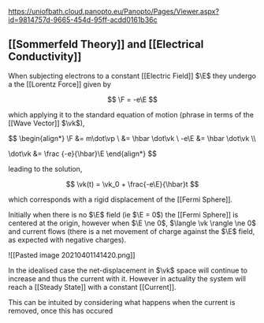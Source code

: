 https://uniofbath.cloud.panopto.eu/Panopto/Pages/Viewer.aspx?id=9814757d-9665-454d-95ff-acdd0161b36c

## [[Sommerfeld Theory]] and [[Electrical Conductivity]]

When subjecting electrons to a constant [[Electric Field]] $\E$ they undergo a the [[Lorentz Force]] given by

$$
\F = -e\E
$$

which applying it to the standard equation of motion (phrase in terms of the [[Wave Vector]] $\vk$),

$$
\begin{align*}
\F   &= m\dot\vp \\
     &= \hbar \dot\vk \\
-e\E &= \hbar \dot\vk \\\\

\dot\vk &= \frac {-e}{\hbar}\E
\end{align*}
$$

leading to the solution,

$$
\vk(t) = \vk_0 + \frac{-e\E}{\hbar}t
$$

which corresponds with a rigid displacement of the [[Fermi Sphere]].

Initially when there is no $\E$ field (ie $\E = 0$) the [[Fermi Sphere]] is centered at the origin, however when $\E \ne 0$,  $\langle \vk \rangle \ne 0$ and current flows (there is a net movement of charge against the $\E$ field, as expected with negative charges).

![[Pasted image 20210401141420.png]]

In the idealised case the net-displacement in $\vk$ space will continue to increase and thus the current with it. However in actuality the system will reach a [[Steady State]] with a constant [[Current]].

This can be intuited by considering what happens when the current is removed, once this has occured 